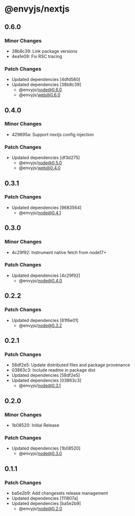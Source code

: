 # @envyjs/nextjs

## 0.6.0

### Minor Changes

- 38b8c39: Link package versions
- 4ea1e09: Fix RSC tracing

### Patch Changes

- Updated dependencies [4dfd580]
- Updated dependencies [38b8c39]
  - @envyjs/node@0.6.0
  - @envyjs/web@0.6.0

## 0.4.0

### Minor Changes

- 429695a: Support nextjs config injection

### Patch Changes

- Updated dependencies [df3d275]
  - @envyjs/node@0.5.0
  - @envyjs/web@0.4.0

## 0.3.1

### Patch Changes

- Updated dependencies [9683564]
  - @envyjs/node@0.4.1

## 0.3.0

### Minor Changes

- 4c29f92: Instrument native fetch from node17+

### Patch Changes

- Updated dependencies [4c29f92]
  - @envyjs/node@0.4.0

## 0.2.2

### Patch Changes

- Updated dependencies [81f6e01]
  - @envyjs/node@0.3.2

## 0.2.1

### Patch Changes

- 58df2e5: Update distributed files and package provenance
- 03863c3: Include readme in package dist
- Updated dependencies [58df2e5]
- Updated dependencies [03863c3]
  - @envyjs/node@0.3.1

## 0.2.0

### Minor Changes

- 1b08520: Initial Release

### Patch Changes

- Updated dependencies [1b08520]
  - @envyjs/node@0.3.0

## 0.1.1

### Patch Changes

- ba5e2b9: Add changesets release management
- Updated dependencies [111807a]
- Updated dependencies [ba5e2b9]
  - @envyjs/node@0.2.0
